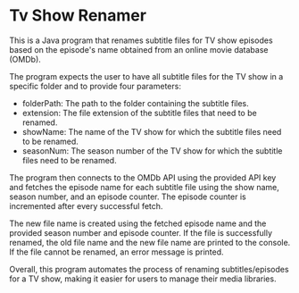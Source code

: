 # Tv Show Renamer

This is a Java program that renames subtitle files for TV show episodes based on the episode's name obtained from an online movie database (OMDb).

The program expects the user to have all subtitle files for the TV show in a specific folder and to provide four parameters:

- folderPath: The path to the folder containing the subtitle files.
- extension: The file extension of the subtitle files that need to be renamed.
- showName: The name of the TV show for which the subtitle files need to be renamed.
- seasonNum: The season number of the TV show for which the subtitle files need to be renamed.

The program then connects to the OMDb API using the provided API key and fetches the episode name for each subtitle file using the show name, season number, and an episode counter. The episode counter is incremented after every successful fetch.

The new file name is created using the fetched episode name and the provided season number and episode counter. If the file is successfully renamed, the old file name and the new file name are printed to the console. If the file cannot be renamed, an error message is printed.

Overall, this program automates the process of renaming subtitles/episodes for a TV show, making it easier for users to manage their media libraries.
